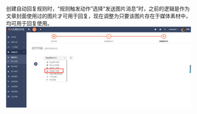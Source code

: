 创建自动回复规则时，“规则触发动作”选择“发送图片消息”时，之前的逻辑是作为文章封面使用过的图片才可用于回复，现在调整为只要该图片存在于媒体素材中，均可用于回复使用。![](/assets/1519632867%281%29.jpg)

